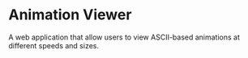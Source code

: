 # Animation Viewer

A web application that allow users to view ASCII-based animations at different speeds and sizes.
